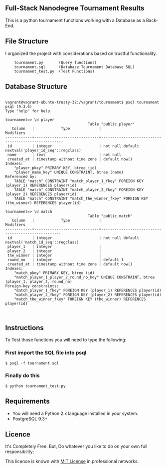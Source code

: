 ## Full-Stack Nanodegree Tournament Results

This is a python tournament functions working with a Database as a Back-End.

## File Structure

I organized the project with considerations based on trustful functionality.

```
	tournament.py		(Query functions)
	tournament.sql		(Database Tournament Database SQL)
	tournament_test.py	(Test Functions)
```
## Database Structure

```

vagrant@vagrant-ubuntu-trusty-32:/vagrant/tournament$ psql tournament 
psql (9.3.6)
Type "help" for help.

tournament=> \d player
                                     Table "public.player"
   Column   |            Type             |                      Modifiers                      
------------+-----------------------------+-----------------------------------------------------
 id         | integer                     | not null default nextval('player_id_seq'::regclass)
 name       | text                        | not null
 created_at | timestamp without time zone | default now()
Indexes:
    "player_pkey" PRIMARY KEY, btree (id)
    "player_name_key" UNIQUE CONSTRAINT, btree (name)
Referenced by:
    TABLE "match" CONSTRAINT "match_player_1_fkey" FOREIGN KEY (player_1) REFERENCES player(id)
    TABLE "match" CONSTRAINT "match_player_2_fkey" FOREIGN KEY (player_2) REFERENCES player(id)
    TABLE "match" CONSTRAINT "match_the_winner_fkey" FOREIGN KEY (the_winner) REFERENCES player(id)

tournament=> \d match
                                     Table "public.match"
   Column   |            Type             |                     Modifiers                      
------------+-----------------------------+----------------------------------------------------
 id         | integer                     | not null default nextval('match_id_seq'::regclass)
 player_1   | integer                     | 
 player_2   | integer                     | 
 the_winner | integer                     | 
 round_no   | integer                     | default 1
 created_at | timestamp without time zone | default now()
Indexes:
    "match_pkey" PRIMARY KEY, btree (id)
    "match_player_1_player_2_round_no_key" UNIQUE CONSTRAINT, btree (player_1, player_2, round_no)
Foreign-key constraints:
    "match_player_1_fkey" FOREIGN KEY (player_1) REFERENCES player(id)
    "match_player_2_fkey" FOREIGN KEY (player_2) REFERENCES player(id)
    "match_the_winner_fkey" FOREIGN KEY (the_winner) REFERENCES player(id)



```

## Instructions

To Test those functions you will need to type the following:

### First import the SQL file into psql

```
$ psql -f tournament.sql
```

### Finally do this
```
$ python tournament_test.py
```

## Requirements

- You will need a Python 2.x language installed in your system.
- PostgreSQL 9.3+


## Licence

It's Completely Free. But, Do whatever you like to do on your own full responsibility;

This licence is known with [MIT License](http://vzool.mit-license.org/) in professional networks.
